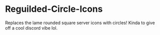 # Reguilded-Circle-Icons
Replaces the lame rounded square server icons with circles! Kinda to give off a cool discord vibe lol.
